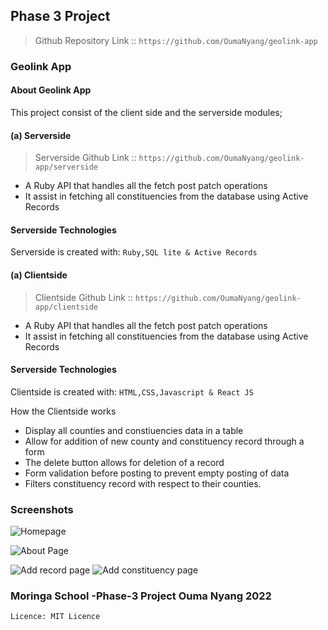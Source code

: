## Phase 3  Project ##
 > Github Repository Link :: ```https://github.com/OumaNyang/geolink-app```
### Geolink App
#### About Geolink App ####
This project consist of the client side and the serverside modules;
#### (a) Serverside 
  > Serverside Github Link :: ```https://github.com/OumaNyang/geolink-app/serverside```
* A Ruby API that handles all the  fetch post patch operations 
* It assist in fetching all constituencies  from the database using Active  Records

#### Serverside Technologies
Serverside  is created with:
```Ruby,SQL lite & Active Records``` 

#### (a) Clientside 
 > Clientside  Github Link :: ```https://github.com/OumaNyang/geolink-app/clientside```
* A Ruby API that handles all the  fetch post patch operations 
* It assist in fetching all constituencies  from the database using Active  Records

#### Serverside Technologies
Clientside  is created with:
```HTML,CSS,Javascript & React JS```

How the Clientside works 
* Display all counties and constiuencies data in  a table
* Allow for addition of new county  and constituency record through a form
* The delete button allows for deletion of a record
* Form validation before posting to prevent empty posting of data
* Filters constituency record with respect to their counties.

</hr>
      
### Screenshots ###

![Homepage](images/homepage.PNG "Homepage")

![About Page](images/about-page.PNG "About page")

![Add record page](images/add-county.PNG "Add County page")
![Add constituency page](images/add-constituency.PNG "Add constituency page")

### Moringa School -Phase-3 Project Ouma Nyang 2022
```Licence: MIT Licence ```
  
